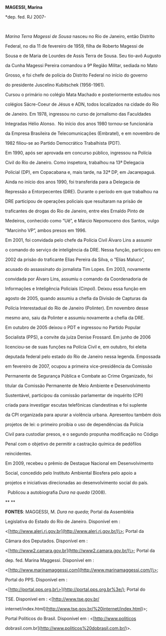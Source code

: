 **MAGESSI, Marina**



\*dep. fed. RJ 2007-



 



*Marina Terra Magessi de Sousa* nasceu no Rio de Janeiro, então Distrito

Federal, no dia 11 de fevereiro de 1959, filha de Roberto Magessi de

Sousa e de Maria de Lourdes de Assis Terra de Sousa. Seu tio-avô Augusto

da Cunha Magessi Pereira comandou a 9ª Região Militar, sediada no Mato

Grosso, e foi chefe de polícia do Distrito Federal no início do governo

do presidente Juscelino Kubitschek (1956-1961).



Cursou o primário no colégio Mata Machado e posteriormente estudou nos

colégios Sácre-Coeur de Jésus e ADN, todos localizados na cidade do Rio

de Janeiro. Em 1978, ingressou no curso de jornalismo das Faculdades

Integradas Hélio Alonso.  No início dos anos 1980 tornou-se funcionária

da Empresa Brasileira de Telecomunicações (Embratel), e em novembro de

1982 filiou-se ao Partido Democrático Trabalhista (PDT).



Em 1990, após ser aprovada em concurso público, ingressou na Polícia

Civil do Rio de Janeiro. Como inspetora, trabalhou na 13ª Delegacia

Policial (DP), em Copacabana e, mais tarde, na 32ª DP, em Jacarepaguá.

Ainda no início dos anos 1990, foi transferida para a Delegacia de

Repressão a Entorpecentes (DRE). Durante o período em que trabalhou na

DRE participou de operações policiais que resultaram na prisão de

traficantes de drogas do Rio de Janeiro, entre eles Ernaldo Pinto de

Medeiros, conhecido como “Uê”, e Márcio Nepomuceno dos Santos, vulgo

“Marcinho VP”, ambos presos em 1996.



Em 2001, foi convidada pelo chefe da Polícia Civil Álvaro Lins a assumir

o comando do serviço de inteligência da DRE. Nessa função, participou em

2002 da prisão do traficante Elias Pereira da Silva, o “Elias Maluco”,

acusado do assassinato do jornalista Tim Lopes. Em 2003, novamente

convidada por Álvaro Lins, assumiu o comando da Coordenadoria de

Informações e Inteligência Policiais (Cinpol). Deixou essa função em

agosto de 2005, quando assumiu a chefia da Divisão de Capturas da

Polícia Interestadual do Rio de Janeiro (Polinter). Em novembro desse

mesmo ano, saiu da Polinter e assumiu novamente a chefia da DRE. 



Em outubro de 2005 deixou o PDT e ingressou no Partido Popular

Socialista (PPS), a convite da juíza Denise Frossard. Em junho de 2006

licenciou-se de suas funções na Polícia Civil e, em outubro, foi eleita

deputada federal pelo estado do Rio de Janeiro nessa legenda. Empossada

em fevereiro de 2007, ocupou a primeira vice-presidência da Comissão

Permanente de Segurança Pública e Combate ao Crime Organizado, foi

titular da Comissão Permanente de Meio Ambiente e Desenvolvimento

Sustentável, participou da comissão parlamentar de inquérito (CPI)

criada para investigar escutas telefônicas clandestinas e foi suplente

da CPI organizada para apurar a violência urbana. Apresentou também dois

projetos de lei: o primeiro proibia o uso de dependências da Polícia

Civil para custodiar presos, e o segundo propunha modificação no Código

Penal com o objetivo de permitir a castração química de pedófilos

reincidentes.



Em 2009, recebeu o prêmio de Destaque Nacional em Desenvolvimento

Social, concedido pelo Instituto Ambiental Biosfera pelo apoio a

projetos e iniciativas direcionadas ao desenvolvimento social do país.



  Publicou a autobiografia *Dura na queda* (2008).



** **



**FONTES**: MAGGESSI, M. *Dura na queda*; Portal da Assembléia

Legislativa do Estado do Rio de Janeiro. Disponível em :

\<[http://www.alerj.rj.gov.br](http://www.alerj.rj.gov.br/)\>; Portal da

Câmara dos Deputados. Disponível em :

\<[http://www2.camara.gov.br](http://www2.camara.gov.br/)\>; Portal da

dep. fed. Marina Maggessi. Disponível em :

\<[http://www.marinamaggessi.com](http://www.marinamaggessi.com/)\>;

Portal do PPS. Disponível em :

\<[http://portal.pps.org.br\>](http://portal.pps.org.br%3e/); Portal do

TSE. Disponível em : \<[http://www.tse.gov.br/

internet/index.html](http://www.tse.gov.br/%20internet/index.html)\>;

Portal Políticos do Brasil. Disponível em : \<[http://www.politicos

dobrasil.com.br](http://www.politicos%20dobrasil.com.br/)\>.


